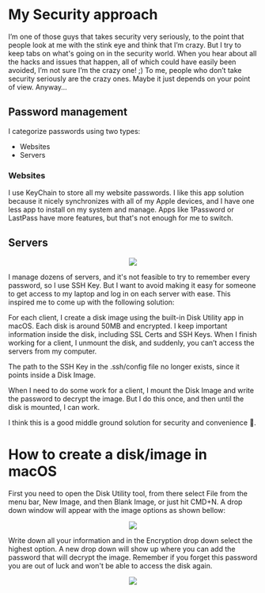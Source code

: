 # My Security approach

I’m one of those guys that takes security very seriously, to the point that people look at me with the stink eye and think that I’m crazy. But I try to keep tabs on what's going on in the security world. When you hear about all the hacks and issues that happen, all of which could have easily been avoided, I’m not sure I’m the crazy one! ;) To me, people who don’t take security seriously are the crazy ones. Maybe it just depends on your point of view. Anyway…

## Password management

I categorize passwords using two types:

- Websites
- Servers

### Websites

I use KeyChain to store all my website passwords. I like this app solution because it nicely synchronizes with all of my Apple devices, and I have one less app to install on my system and manage. Apps like 1Password or LastPass have more features, but that's not enough for me to switch.

## Servers

<div align="center">
	<img src="https://raw.githubusercontent.com/davidgatti/my-development-setup/master/06_my_security/images/1.png">
</div>

I manage dozens of servers, and it's not feasible to try to remember every password, so I use SSH Key. But I want to avoid making it easy for someone to get access to my laptop and log in on each server with ease. This inspired me to come up with the following solution:

For each client, I create a disk image using the built-in Disk Utility app in macOS. Each disk is around 50MB and encrypted. I keep important information inside the disk, including SSL Certs and SSH Keys. When I finish working for a client, I unmount the disk, and suddenly, you can’t access the servers from my computer.

The path to the SSH Key in the .ssh/config file no longer exists, since it points inside a Disk Image.

When I need to do some work for a client, I mount the Disk Image and write the password to decrypt the image. But I do this once, and then until the disk is mounted, I can work.

I think this is a good middle ground solution for security and convenience 🙂.

# How to create a disk/image in macOS

First you need to open the Disk Utility tool, from there select File from the menu bar, New Image, and then Blank Image, or just hit CMD+N. A drop down window will appear with the image options as shown bellow:

<div align="center">
	<img src="https://raw.githubusercontent.com/davidgatti/my-development-setup/master/06_my_security/images/2.png">
</div>

Write down all your information and in the Encryption drop down select the highest option. A new drop down will show up where you can add the password that will decrypt the image. Remember if you forget this password you are out of luck and won't be able to access the disk again.

<div align="center">
	<img src="https://raw.githubusercontent.com/davidgatti/my-development-setup/master/06_my_security/images/3.png">
</div>
